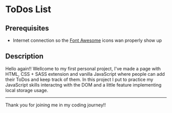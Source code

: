 # ToDos List

## Prerequisites

- Internet connection so the [Font Awesome](https://fontawesome.com) icons wan properly show up

## Description

Hello again!! Wellcome to my first personal project, I've made a page with HTML, CSS + SASS extension and vanilla JavaScript where people can add their ToDos and keep track of them. In this project I put to practice my JavaScript skills interactng with the DOM and a little feature implementing local storage usage.

---

Thank you for joining me in my coding journey!!
